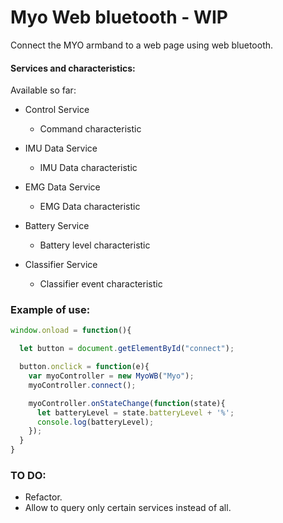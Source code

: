 # Myo Web bluetooth - WIP

Connect the MYO armband to a web page using web bluetooth.

#### Services and characteristics:

Available so far:

* Control Service
  * Command characteristic


* IMU Data Service
  * IMU Data characteristic


* EMG Data Service
  * EMG Data characteristic


* Battery Service
  * Battery level characteristic


* Classifier Service
  * Classifier event characteristic

### Example of use:

```javascript
window.onload = function(){

  let button = document.getElementById("connect");

  button.onclick = function(e){
    var myoController = new MyoWB("Myo");
    myoController.connect();

    myoController.onStateChange(function(state){
      let batteryLevel = state.batteryLevel + '%';
      console.log(batteryLevel);
    });
  }
}
```

### TO DO:

* Refactor.
* Allow to query only certain services instead of all.
